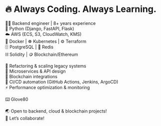 # 🔥 Always Coding. Always Learning.
👨‍💻 Backend engineer | 8+ years experience\
🐍 Python (Django, FastAPI, Flask)\
☁️ AWS (ECS, S3, CloudWatch, KMS)\
🐳 Docker | ☸️ Kubernetes | ⚙️ Terraform\
🗄️ PostgreSQL | 🧠 Redis\
⛓️ Solidity | 🪙 Blockchain/Ethereum

🔧 Refactoring & scaling legacy systems\
🧩 Microservices & API design\
🔗 Blockchain integrations\
🚀 CI/CD automation (GitHub Actions, Jenkins, ArgoCD)\
⚡ Performance optimization & monitoring

⌨️ Glove80

🌏 Open to backend, cloud & blockchain projects!\
🤝 Let’s collaborate!
